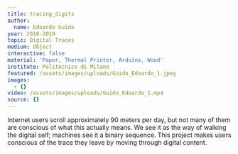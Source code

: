 ```yaml
---
title: tracing_digits
author:
  name: Edoardo Guido
year: 2018-2019
topic: Digital Traces
medium: Object
interactive: false
material: 'Paper, Thermal Printer, Arduino, Wood'
institute: Politecnico di Milano
featured: /assets/images/uploads/Guido_Edoardo_1.jpeg
images:
  - {}
video: /assets/images/uploads/Guido_Edoardo_1.mp4
source: {}
---
```

Internet users scroll approximately 90 meters per day, but not many of them are conscious of what this actually means. We see it as the way of walking the digital self; machines see it a binary sequence. This project makes users conscious of the trace they leave by moving through digital content.
